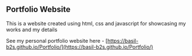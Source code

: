 ## Portfolio Website

This is a website created using html, css and javascript for showcasing my works and my details

See my personal portfolio website here - [https://basil-b2s.github.io/Portfolio/](https://basil-b2s.github.io/Portfolio/)
